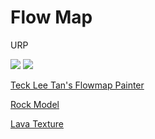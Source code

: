 # Flow Map

URP

![](fl.gif)
![](fl2.gif)





[Teck Lee Tan's Flowmap Painter](http://teckartist.com/?page_id=107)

[Rock Model](https://assetstore.unity.com/packages/3d/props/exterior/rock-and-boulders-2-6947)

[Lava Texture](https://ambientcg.com/view?id=Lava004)